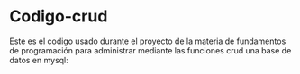 # Codigo-crud
Este es el codigo usado durante el proyecto de la materia de fundamentos de programación para administrar mediante las funciones crud una base de datos en mysql:

